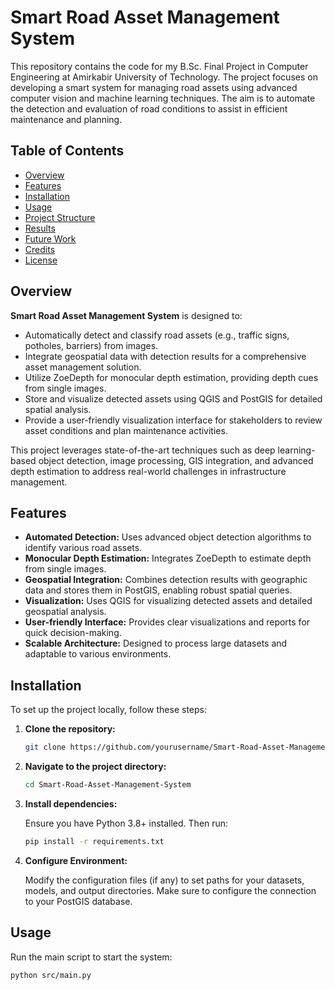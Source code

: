 # Smart Road Asset Management System

This repository contains the code for my B.Sc. Final Project in Computer Engineering at Amirkabir University of Technology. The project focuses on developing a smart system for managing road assets using advanced computer vision and machine learning techniques. The aim is to automate the detection and evaluation of road conditions to assist in efficient maintenance and planning.

## Table of Contents

- [Overview](#overview)
- [Features](#features)
- [Installation](#installation)
- [Usage](#usage)
- [Project Structure](#project-structure)
- [Results](#results)
- [Future Work](#future-work)
- [Credits](#credits)
- [License](#license)

## Overview

**Smart Road Asset Management System** is designed to:
- Automatically detect and classify road assets (e.g., traffic signs, potholes, barriers) from images.
- Integrate geospatial data with detection results for a comprehensive asset management solution.
- Utilize ZoeDepth for monocular depth estimation, providing depth cues from single images.
- Store and visualize detected assets using QGIS and PostGIS for detailed spatial analysis.
- Provide a user-friendly visualization interface for stakeholders to review asset conditions and plan maintenance activities.

This project leverages state-of-the-art techniques such as deep learning-based object detection, image processing, GIS integration, and advanced depth estimation to address real-world challenges in infrastructure management.

## Features

- **Automated Detection:** Uses advanced object detection algorithms to identify various road assets.
- **Monocular Depth Estimation:** Integrates ZoeDepth to estimate depth from single images.
- **Geospatial Integration:** Combines detection results with geographic data and stores them in PostGIS, enabling robust spatial queries.
- **Visualization:** Uses QGIS for visualizing detected assets and detailed geospatial analysis.
- **User-friendly Interface:** Provides clear visualizations and reports for quick decision-making.
- **Scalable Architecture:** Designed to process large datasets and adaptable to various environments.

## Installation

To set up the project locally, follow these steps:

1. **Clone the repository:**

    ```bash
    git clone https://github.com/yourusername/Smart-Road-Asset-Management-System.git
    ```

2. **Navigate to the project directory:**

    ```bash
    cd Smart-Road-Asset-Management-System
    ```

3. **Install dependencies:**

    Ensure you have Python 3.8+ installed. Then run:

    ```bash
    pip install -r requirements.txt
    ```

4. **Configure Environment:**

    Modify the configuration files (if any) to set paths for your datasets, models, and output directories. Make sure to configure the connection to your PostGIS database.

## Usage

Run the main script to start the system:

```bash
python src/main.py

